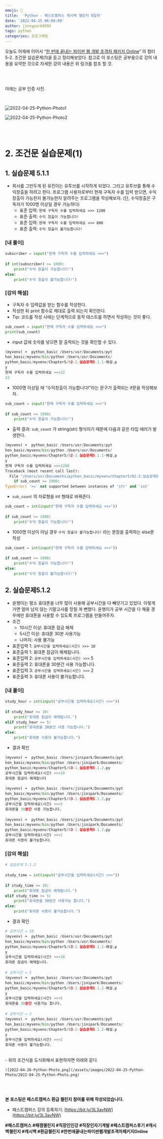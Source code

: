 ```yaml
---
emoji: 🐍
title:  'Python - 패스트캠퍼스 캐시백 챌린지 8일차'
date: '2022-04-25 06:00:00'
author: jinnypark9393
tags: python
categories: 프로그래밍
---
```


오늘도 어제에 이어서 “[한 번에 끝내는 파이썬 웹 개발 초격차 패키지 Online](https://fastcampus.co.kr/dev_online_pyweb)” 의 챕터 5-2. 조건문 실습문제(1)을 듣고 정리해보았다. 참고로 이 포스팅은 공부용으로 강의 내용을 요약한 것으로 자세한 강의 내용은 위 링크를 참조 할 것.

<br/><br/>

아래는 공부 인증 사진.

<br/>

![2022-04-25-Python-Photo1](/assets/images/2022-04-25-Python-Photo/2022-04-25-Python-Photo1.jpg)

![2022-04-25-Python-Photo2](/assets/images/2022-04-25-Python-Photo/2022-04-25-Python-Photo2.jpg)


<br/><br/>


# 2. 조건문 실습문제(1)

## 1. 실습문제 5.1.1

- 회사를 그만두게 된 유진이는 유투브를 시작하게 되었다. 그리고 유투브를 통해 수익창출을 하려고 한다. 프로그램 사용자로부터 현재 구독자 수를 입력 받으면, 수익 창출이 가능한지 불가능한지 알려주는 프로그램을 작성해보자. (단, 수익창출은 구독자가 1000명 이상일 경우 가능하다)
    - 표준 입력: `현재 구독자 수를 입력하세요 >>> 1200`
    - 표준 출력: `수익 창출이 가능합니다!`
    - 표준 입력: `현재 구독자 수를 입력하세요 >>> 800`
    - 표준 출력: `수익 창출이 불가능합니다!`

### [내 풀이]

```python
subscriber = input("현재 구독자 수를 입력하세요 >>>")

if int(subscriber) >= 1000:
    print("수익 창출이 가능합니다!")
else:
    print("수익 창출이 불가능합니다!")
```

### [강의 해설]

- 구독자 수 입력값을 받는 함수를 작성한다.
- 작성한 뒤 print 함수로 제대로 출력 되는지 확인한다.
- Tip: 코드를 작성 시에는 단계적으로 동작 테스트를 하면서 작성하는 것이 좋다.

```python
sub_count = input("현재 구독자 수를 입력하세요 >>>")
print(sub_count)
```

- input 값에 숫자를 넣으면 잘 출력되는 것을 확인할 수 있다.

```python
(myvenv) ➜  python_basic /Users/usr/Documents/pyt
hon_basic/myvenv/bin/python /Users/usr/Documents/
python_basic/myvenv/Chapter5/02-2.실습문제5.1.1-해설.p
y
현재 구독자 수를 입력하세요 >>>22
22
```

- 1000명 이상일 때 “수익창출이 가능합니다!”라는 문구가 출력되는 if문을 작성해보자.

```python
sub_count = input("현재 구독자 수를 입력하세요 >>>")

if sub_count >= 1000:
    print("수익 창출이 가능합니다!")
```

- 출력 결과: `sub_count` 가 string(str) 형식이기 때문에 다음과 같은 타입 에러가 발생한다.

```python
(myvenv) ➜  python_basic /Users/usr/Documents/pyt
hon_basic/myvenv/bin/python /Users/usr/Documents/
python_basic/myvenv/Chapter5/02-2.실습문제5.1.1-해설.p
y
현재 구독자 수를 입력하세요 >>>1200
Traceback (most recent call last):
  File "/Users/usr/Documents/python_basic/myvenv/Chapter5/02-2.실습문제5.1.1-해설.py", line 5, in <module>
    if sub_count >= 1000:
TypeError: '>=' not supported between instances of 'str' and 'int'
```

- `sub_count` 의 자료형을 int 형태로 바꿔준다.

```python
sub_count = int(input("현재 구독자 수를 입력하세요 >>>"))

if sub_count >= 1000:
    print("수익 창출이 가능합니다!")
```

- 1000명 이상이 아닐 경우 `수익 창출이 불가능합니다!` 라는 문장을 출력하는 else문 작성

```python
sub_count = int(input("현재 구독자 수를 입력하세요 >>>"))

if sub_count >= 1000:
    print("수익 창출이 가능합니다!")
else:
    print("수익 창출이 불가능합니다!")
```

## 2. 실습문제5.1.2

- 윤행이는 평소 휴대폰을 너무 많이 사용해 공부시간을 다 빼앗기고 있었다. 이렇게 가면 얼마 남지 않는 기말고사를 망칠 게 뻔했다. 윤행이가 공부 시간을 다 채울 경우에만 휴대폰을 사용할 수 있도록 프로그램을 만들어주자.
- 조건
    - 10시간 이상: 휴대폰 잠금 해제
    - 5시간 이상: 휴대폰 30분 사용가능
    - 나머지: 사용 불가능
- 표준입력 1: `공부시간을 입력하세요(시간) >>> 10`
- 표준출력 1: 휴대폰 잠금이 해제됩니다.
- 표준입력 2: `공부시간을 입력하세요(시간) >>>` 5
- 표준출력 2: 휴대폰을 30분간 사용 가능합니다.
- 표준입력 3: `공부시간을 입력하세요(시간) >>>` 2
- 표준출력 3: 휴대폰 사용이 불가능합니다.

### [내 풀이]

```python
study_hour = int(input("공부시간을 입력하세요(시간) >>>"))

if study_hour >= 10:
    print("휴대폰 잠금이 해제됩니다.")
elif study_hour >= 5:
    print("휴대폰을 30분간 사용 가능합니다.")
else:
    print("휴대폰 사용이 불가능합니다.")
```

- 결과 확인

```python
(myvenv) ➜  python_basic /Users/jinipark/Documents/pyt
hon_basic/myvenv/bin/python /Users/jinipark/Documents/
python_basic/myvenv/Chapter5/03-1.실습문제5.1.2.py
공부시간을 입력하세요(시간) >>>10
휴대폰 잠금이 해제됩니다

(myvenv) ➜  python_basic /Users/jinipark/Documents/pyt
hon_basic/myvenv/bin/python /Users/jinipark/Documents/
python_basic/myvenv/Chapter5/03-1.실습문제5.1.2.py
공부시간을 입력하세요(시간) >>>5
휴대폰을 30분간 사용 가능합니다.

(myvenv) ➜  python_basic /Users/jinipark/Documents/pyt
hon_basic/myvenv/bin/python /Users/jinipark/Documents/
python_basic/myvenv/Chapter5/03-1.실습문제5.1.2.py
공부시간을 입력하세요(시간) >>>2
휴대폰 사용이 불가능합니다.
```

### [강의 해설]

```python
# 실습문제 5.1.2

study_time = int(input("공부시간을 입력하세요(시간) >>>"))

if study_time >= 10:
    print("휴대폰 잠금이 해제됩니다.")
elif study_time >= 5:
    print("휴대폰을 30분간 사용가능 합니다.")
else:
    print("휴대폰 사용이 불가능합니다.")
```

- 결과 확인

```python
# 공부시간 = 10
(myvenv) ➜  python_basic /Users/usr/Documents/pyt
hon_basic/myvenv/bin/python /Users/usr/Documents/
python_basic/myvenv/Chapter5/03-2.실습문제5.1.2-해설.p
y
공부시간을 입력하세요(시간) >>>10
휴대폰 잠금이 해제됩니다.

# 공부시간 = 5
(myvenv) ➜  python_basic /Users/usr/Documents/pyt
hon_basic/myvenv/bin/python /Users/jinipark/Documents/
python_basic/myvenv/Chapter5/03-2.실습문제5.1.2-해설.p
y
공부시간을 입력하세요(시간) >>>5
휴대폰을 30분간 사용가능 합니다.

# 공부시간 = 2
(myvenv) ➜  python_basic /Users/usr/Documents/pyt
hon_basic/myvenv/bin/python /Users/jinipark/Documents/
python_basic/myvenv/Chapter5/03-2.실습문제5.1.2-해설.p
y
공부시간을 입력하세요(시간) >>>2
휴대폰 사용이 불가능합니다.
```
<br/>
- 위의 조건식을 도식화해서 표현하자면 아래와 같다.
    
    ![2022-04-26-Python-Photo.png](/assets/images/2022-04-25-Python-Photo/2022-04-25-Python-Photo.png)
    
<br/><br/>

**본 포스팅은 패스트캠퍼스 환급 챌린지 참여를 위해 작성되었습니다.**

- 패스트캠퍼스 강의 등록하기: [https://bit.ly/3L3avNW](https://bit.ly/3L3avNW)

**#패스트캠퍼스 #패캠챌린지 #직장인인강 #직장인자기계발 #패스트캠퍼스후기 #캐시백챌린지 #캐시백 #환급챌린지 #한번에끝내는파이썬웹개발초격차패키지Online**